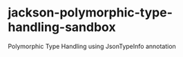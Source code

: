 # jackson-polymorphic-type-handling-sandbox
Polymorphic Type Handling using JsonTypeInfo annotation
